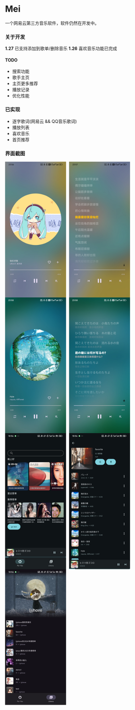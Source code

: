 # Mei

一个网易云第三方音乐软件，软件仍然在开发中。

### 关于开发

**1.27** 已支持添加到歌单/删除音乐
**1.26** 喜欢音乐功能已完成

#### TODO
- 搜索功能
- 歌手主页
- 主页更多推荐
- 播放记录
- 优化性能


### 已实现

- 逐字歌词(网易云 && QQ音乐歌词)
- 播放列表
- 喜欢音乐
- 首页推荐


### 界面截图

<div style="display: flex; flex-wrap: wrap;">
  <img src="./screenshot/player1.jpg" width="200" style="margin-right: 10px;" />
  <img src="./screenshot/lyric1.jpg" width="200" style="margin-right: 10px;" />
  <img src="./screenshot/player2.jpg" width="200" style="margin-right: 10px;" />
  <img src="./screenshot/lyric2.jpg" width="200" style="margin-right: 10px;" />
  <img src="./screenshot/home.jpg" width="200" style="margin-right: 10px;" />
  <img src="./screenshot/playlist.jpg" width="200" style="margin-right: 10px;" />
  <img src="./screenshot/me.jpg" width="200" />
</div>